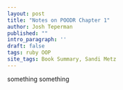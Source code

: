 ```yaml
---
layout: post
title: "Notes on POODR Chapter 1"
author: Josh Teperman
published: ""
intro_paragraph: ''
draft: false
tags: ruby OOP
site_tags: Book Summary, Sandi Metz
---
```

something something
